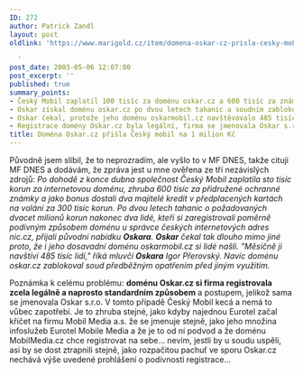 ```yaml
---
ID: 272
author: Patrick Zandl
layout: post
oldlink: 'https://www.marigold.cz/item/domena-oskar-cz-prisla-cesky-mobil-na-1-milion-kc

  '
post_date: 2003-05-06 12:07:00
post_excerpt: ''
published: true
summary_points:
- Český Mobil zaplatil 100 tisíc za doménu oskar.cz a 600 tisíc za známky.
- Oskar získal doménu oskar.cz po dvou letech tahanic a soudním zablokování.
- Oskar čekal, protože jeho doménu oskarmobil.cz navštěvovalo 485 tisíc lidí měsíčně.
- Registrace domény Oskar.cz byla legální, firma se jmenovala Oskar s.r.o.
title: Doména Oskar.cz přišla Český mobil na 1 milion Kč
---
```


<p>
Původně jsem slíbil, že to neprozradím, ale vyšlo to v MF DNES, takže cituji MF DNES a dodávám, že zpráva jest u mne ověřena ze tří nezávislých zdrojů: <EM>Po dohodě z konce dubna&#160;společnost Český Mobil&#160;zaplatila sto tisíc korun za internetovou doménu, zhruba 600 tisíc za přidružené ochranné známky a jako bonus dostali dva majitelé kredit v předplacených kartách na volání za 300 tisíc korun. Po dvou letech tahanic o požadovaných dvacet milionů korun nakonec dva lidé, kteří si zaregistrovali poměrně podivným způsobem doménu u správce českých internetových adres nic.cz, přijali původní nabídku <B class=textt>Oskara</B>. <B class=textt>Oskar</B> čekal tak dlouho mimo jiné proto, že i jeho dosavadní doménu oskarmobil.cz si lidé našli. "Měsíčně ji navštíví 485 tisíc lidí," říká mluvčí <B class=textt>Oskara</B> Igor Přerovský. Navíc doménu oskar.cz zablokoval soud předběžným opatřením před jiným využitím.</EM></p>

<p>
Poznámka k celému problému: <STRONG>doménu Oskar.cz si firma registrovala zcela legálně a naprosto standardním způsobem</STRONG>&#160;a postupem, jelikož sama se jmenovala Oskar s.r.o. V tomto případě Český Mobil kecá a nemá to vůbec zapotřebí. Je to zhruba stejné, jako kdyby najednou Eurotel začal křičet na firmu Mobil Media a.s. že se jmenuje stejně, jako jeho množina infoslužeb Eurotel Mobile Media a že je to od ní podvod a že doménu MobilMedia.cz chce registrovat na sebe... nevím, jestli by u soudu uspěli, asi by se dost ztrapnili stejně, jako rozpačitou pachuť ve sporu Oskar.cz nechává výše uvedené prohlášení o podivnosti registrace...<BR></p>